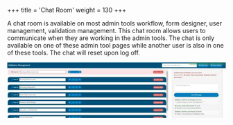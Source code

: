 +++
title = 'Chat Room'
weight = 130
+++

A chat room is available on most admin tools workflow, form designer, user management, validation
management. This chat room allows users to communicate when they are working in the admin tools.
The chat is only available on one of these admin tool pages while another user is also in one of these
tools. The chat will reset upon log off.

![](image-538.jpg)
